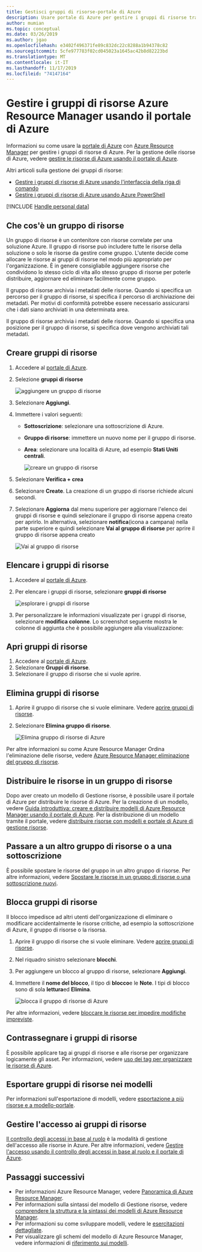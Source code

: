 ```yaml
---
title: Gestisci gruppi di risorse-portale di Azure
description: Usare portale di Azure per gestire i gruppi di risorse tramite Azure Resource Manager. Viene illustrato come creare, elencare ed eliminare gruppi di risorse.
author: mumian
ms.topic: conceptual
ms.date: 03/26/2019
ms.author: jgao
ms.openlocfilehash: e3402f496371fe89c832dc22c8288a1b94378c82
ms.sourcegitcommit: 5cfe977783f02cd045023a1645ac42b8d82223bd
ms.translationtype: MT
ms.contentlocale: it-IT
ms.lasthandoff: 11/17/2019
ms.locfileid: "74147164"
---
```

# <a name="manage-azure-resource-manager-resource-groups-by-using-the-azure-portal"></a>Gestire i gruppi di risorse Azure Resource Manager usando il portale di Azure

Informazioni su come usare la [portale di Azure](https://portal.azure.com) con [Azure Resource Manager](resource-group-overview.md) per gestire i gruppi di risorse di Azure. Per la gestione delle risorse di Azure, vedere [gestire le risorse di Azure usando il portale di Azure](./manage-resources-portal.md).

Altri articoli sulla gestione dei gruppi di risorse:

- [Gestire i gruppi di risorse di Azure usando l'interfaccia della riga di comando](./manage-resources-cli.md)
- [Gestire i gruppi di risorse di Azure usando Azure PowerShell](./manage-resources-powershell.md)

[!INCLUDE [Handle personal data](../../includes/gdpr-intro-sentence.md)]

## <a name="what-is-a-resource-group"></a>Che cos'è un gruppo di risorse

Un gruppo di risorse è un contenitore con risorse correlate per una soluzione Azure. Il gruppo di risorse può includere tutte le risorse della soluzione o solo le risorse da gestire come gruppo. L'utente decide come allocare le risorse ai gruppi di risorse nel modo più appropriato per l'organizzazione. È in genere consigliabile aggiungere risorse che condividono lo stesso ciclo di vita allo stesso gruppo di risorse per poterle distribuire, aggiornare ed eliminare facilmente come gruppo.

Il gruppo di risorse archivia i metadati delle risorse. Quando si specifica un percorso per il gruppo di risorse, si specifica il percorso di archiviazione dei metadati. Per motivi di conformità potrebbe essere necessario assicurarsi che i dati siano archiviati in una determinata area.

Il gruppo di risorse archivia i metadati delle risorse. Quando si specifica una posizione per il gruppo di risorse, si specifica dove vengono archiviati tali metadati.

## <a name="create-resource-groups"></a>Creare gruppi di risorse

1. Accedere al [portale di Azure](https://portal.azure.com).
2. Selezione **gruppi di risorse**

    ![aggiungere un gruppo di risorse](./media/manage-resource-groups-portal/manage-resource-groups-add-group.png)
3. Selezionare **Aggiungi**.
4. Immettere i valori seguenti:

   - **Sottoscrizione**: selezionare una sottoscrizione di Azure. 
   - **Gruppo di risorse**: immettere un nuovo nome per il gruppo di risorse. 
   - **Area**: selezionare una località di Azure, ad esempio **Stati Uniti centrali**.

     ![creare un gruppo di risorse](./media/manage-resource-groups-portal/manage-resource-groups-create-group.png)
5. Selezionare **Verifica + crea**
6. Selezionare **Create**. La creazione di un gruppo di risorse richiede alcuni secondi.
7. Selezionare **Aggiorna** dal menu superiore per aggiornare l'elenco dei gruppi di risorse e quindi selezionare il gruppo di risorse appena creato per aprirlo. In alternativa, selezionare **notifica**(icona a campana) nella parte superiore e quindi selezionare **Vai al gruppo di risorse** per aprire il gruppo di risorse appena creato

    ![Vai al gruppo di risorse](./media/manage-resource-groups-portal/manage-resource-groups-add-group-go-to-resource-group.png)

## <a name="list-resource-groups"></a>Elencare i gruppi di risorse

1. Accedere al [portale di Azure](https://portal.azure.com).
2. Per elencare i gruppi di risorse, selezionare **gruppi di risorse**

    ![esplorare i gruppi di risorse](./media/manage-resource-groups-portal/manage-resource-groups-list-groups.png)

3. Per personalizzare le informazioni visualizzate per i gruppi di risorse, selezionare **modifica colonne**. Lo screenshot seguente mostra le colonne di aggiunta che è possibile aggiungere alla visualizzazione:

## <a name="open-resource-groups"></a>Apri gruppi di risorse

1. Accedere al [portale di Azure](https://portal.azure.com).
2. Selezionare **Gruppi di risorse**.
3. Selezionare il gruppo di risorse che si vuole aprire.

## <a name="delete-resource-groups"></a>Elimina gruppi di risorse

1. Aprire il gruppo di risorse che si vuole eliminare.  Vedere [aprire gruppi di risorse](#open-resource-groups).
2. Selezionare **Elimina gruppo di risorse**.

    ![Elimina gruppo di risorse di Azure](./media/manage-resource-groups-portal/delete-group.png)

Per altre informazioni su come Azure Resource Manager Ordina l'eliminazione delle risorse, vedere [Azure Resource Manager eliminazione del gruppo di risorse](./resource-group-delete.md).

## <a name="deploy-resources-to-a-resource-group"></a>Distribuire le risorse in un gruppo di risorse

Dopo aver creato un modello di Gestione risorse, è possibile usare il portale di Azure per distribuire le risorse di Azure. Per la creazione di un modello, vedere [Guida introduttiva: creare e distribuire modelli di Azure Resource Manager usando il portale di Azure](./resource-manager-quickstart-create-templates-use-the-portal.md). Per la distribuzione di un modello tramite il portale, vedere [distribuire risorse con modelli e portale di Azure di gestione risorse](resource-group-template-deploy-portal.md).

## <a name="move-to-another-resource-group-or-subscription"></a>Passare a un altro gruppo di risorse o a una sottoscrizione

È possibile spostare le risorse del gruppo in un altro gruppo di risorse. Per altre informazioni, vedere [Spostare le risorse in un gruppo di risorse o una sottoscrizione nuovi](resource-group-move-resources.md).

## <a name="lock-resource-groups"></a>Blocca gruppi di risorse

Il blocco impedisce ad altri utenti dell'organizzazione di eliminare o modificare accidentalmente le risorse critiche, ad esempio la sottoscrizione di Azure, il gruppo di risorse o la risorsa. 

1. Aprire il gruppo di risorse che si vuole eliminare.  Vedere [aprire gruppi di risorse](#open-resource-groups).
2. Nel riquadro sinistro selezionare **blocchi**.
3. Per aggiungere un blocco al gruppo di risorse, selezionare **Aggiungi**.
4. Immettere il **nome del blocco**, il tipo di **blocco**e le **Note**. I tipi di blocco sono di sola **lettura**ed **Elimina**.

    ![blocca il gruppo di risorse di Azure](./media/manage-resource-groups-portal/manage-resource-groups-add-lock.png)

Per altre informazioni, vedere [bloccare le risorse per impedire modifiche impreviste](./resource-group-lock-resources.md).

## <a name="tag-resource-groups"></a>Contrassegnare i gruppi di risorse

È possibile applicare tag ai gruppi di risorse e alle risorse per organizzare logicamente gli asset. Per informazioni, vedere [uso dei tag per organizzare le risorse di Azure](./resource-group-using-tags.md#portal).

## <a name="export-resource-groups-to-templates"></a>Esportare gruppi di risorse nei modelli

Per informazioni sull'esportazione di modelli, vedere [esportazione a più risorse e a modello-portale](export-template-portal.md).

## <a name="manage-access-to-resource-groups"></a>Gestire l'accesso ai gruppi di risorse

[Il controllo degli accessi in base al ruolo](../role-based-access-control/overview.md) è la modalità di gestione dell'accesso alle risorse in Azure. Per altre informazioni, vedere [Gestire l'accesso usando il controllo degli accessi in base al ruolo e il portale di Azure](../role-based-access-control/role-assignments-portal.md).

## <a name="next-steps"></a>Passaggi successivi

- Per informazioni Azure Resource Manager, vedere [Panoramica di Azure Resource Manager](./resource-group-overview.md).
- Per informazioni sulla sintassi del modello di Gestione risorse, vedere [comprendere la struttura e la sintassi dei modelli di Azure Resource Manager](./resource-group-authoring-templates.md).
- Per informazioni su come sviluppare modelli, vedere le [esercitazioni dettagliate](/azure/azure-resource-manager/).
- Per visualizzare gli schemi del modello di Azure Resource Manager, vedere informazioni di [riferimento sui modelli](/azure/templates/).